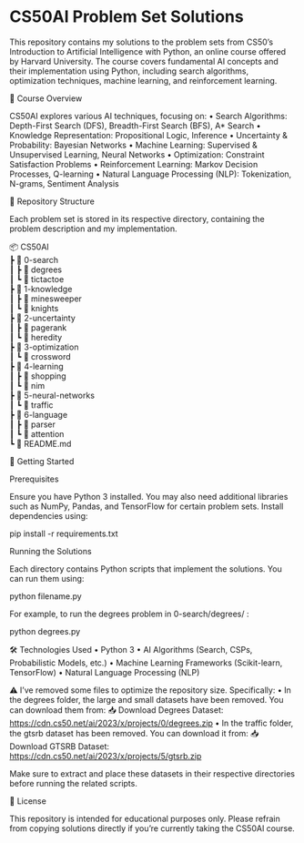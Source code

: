 # CS50AI Problem Set Solutions

This repository contains my solutions to the problem sets from CS50’s Introduction to Artificial Intelligence with Python, an online course offered by Harvard University. The course covers fundamental AI concepts and their implementation using Python, including search algorithms, optimization techniques, machine learning, and reinforcement learning.

📌 Course Overview

CS50AI explores various AI techniques, focusing on:
	•	Search Algorithms: Depth-First Search (DFS), Breadth-First Search (BFS), A* Search
	•	Knowledge Representation: Propositional Logic, Inference
	•	Uncertainty & Probability: Bayesian Networks
	•	Machine Learning: Supervised & Unsupervised Learning, Neural Networks
	•	Optimization: Constraint Satisfaction Problems
	•	Reinforcement Learning: Markov Decision Processes, Q-learning
	•	Natural Language Processing (NLP): Tokenization, N-grams, Sentiment Analysis

📂 Repository Structure

Each problem set is stored in its respective directory, containing the problem description and my implementation.

📦 CS50AI  
 ┣ 📂 0-search  
 ┃ ┣ 📁 degrees   
 ┃ ┗ 📁 tictactoe    
 ┣ 📂 1-knowledge  
 ┃ ┣ 📁 minesweeper  
 ┃ ┗ 📁 knights  
 ┣ 📂 2-uncertainty  
 ┃ ┣ 📁 pagerank  
 ┃ ┗ 📁 heredity   
 ┣ 📂 3-optimization  
 ┃ ┗ 📁 crossword  
 ┣ 📂 4-learning  
 ┃ ┣ 📁 shopping  
 ┃ ┗ 📁 nim   
 ┣ 📂 5-neural-networks  
 ┃ ┗ 📁 traffic   
 ┣ 📂 6-language  
 ┃ ┣ 📁 parser  
 ┃ ┗ 📁 attention    
 ┗ 📜 README.md  

🚀 Getting Started

Prerequisites

Ensure you have Python 3 installed. You may also need additional libraries such as NumPy, Pandas, and TensorFlow for certain problem sets. Install dependencies using:

pip install -r requirements.txt

Running the Solutions

Each directory contains Python scripts that implement the solutions. You can run them using:

python filename.py

For example, to run the degrees problem in 0-search/degrees/ :

python degrees.py

🛠 Technologies Used
	•	Python 3
	•	AI Algorithms (Search, CSPs, Probabilistic Models, etc.)
	•	Machine Learning Frameworks (Scikit-learn, TensorFlow)
	•	Natural Language Processing (NLP)


⚠️ I’ve removed some files to optimize the repository size. Specifically:
	•	In the degrees folder, the large and small datasets have been removed. You can download them from:
📥 Download Degrees Dataset: https://cdn.cs50.net/ai/2023/x/projects/0/degrees.zip
	•	In the traffic folder, the gtsrb dataset has been removed. You can download it from:
📥 Download GTSRB Dataset: https://cdn.cs50.net/ai/2023/x/projects/5/gtsrb.zip

Make sure to extract and place these datasets in their respective directories before running the related scripts.

📜 License

This repository is intended for educational purposes only. Please refrain from copying solutions directly if you’re currently taking the CS50AI course.
